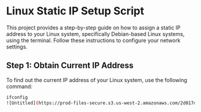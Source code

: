 # Linux Static IP Setup Script

This project provides a step-by-step guide on how to assign a static IP address to your Linux system, specifically Debian-based Linux systems, using the terminal. Follow these instructions to configure your network settings.

## Step 1: Obtain Current IP Address

To find out the current IP address of your Linux system, use the following command:

```bash
ifconfig
![Untitled](https://prod-files-secure.s3.us-west-2.amazonaws.com/2d017dfa-d47e-4c70-8038-26964990a7d3/ad7c6414-46df-4e96-a273-b166e66b12ac/Untitled.png)
